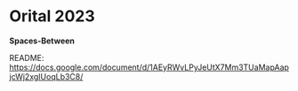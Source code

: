 # Orital 2023

**Spaces-Between**

README: https://docs.google.com/document/d/1AEyRWvLPyJeUtX7Mm3TUaMapAapjcWj2xgIUoqLb3C8/
